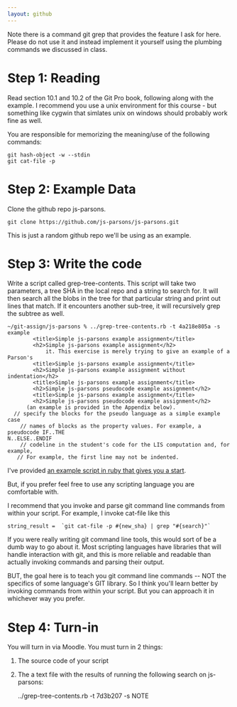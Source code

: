 ```yaml
---
layout: github
---
```


Note there is a command git grep that provides the feature I ask for here. Please do not use it and instead implement it yourself using the plumbing commands we discussed in class.

# Step 1: Reading

Read section 10.1 and 10.2 of the Git Pro book, following along with
the example.  I recommend you use a unix environment for this course -
but something like cygwin that simlates unix on windows should
probably work fine as well.

You are responsible for memorizing the meaning/use of the following commands:

    git hash-object -w --stdin
    git cat-file -p


# Step 2: Example Data

Clone the github repo js-parsons.

    git clone https://github.com/js-parsons/js-parsons.git

This is just a random github repo we'll be using as an example.


# Step 3: Write the code

Write a script called grep-tree-contents.  This script will take two
parameters, a tree SHA in the local repo and a string to search for.
It will then search all the blobs in the tree for that particular
string and print out lines that match.  If it encounters another
sub-tree, it will recursively grep the subtree as well.

    ~/git-assign/js-parsons % ../grep-tree-contents.rb -t 4a218e805a -s example
            <title>Simple js-parsons example assignment</title>
            <h2>Simple js-parsons example assignment</h2>
                it. This exercise is merely trying to give an example of a Parson's
            <title>Simple js-parsons example assignment</title>
            <h2>Simple js-parsons example assignment without indentation</h2>
            <title>Simple js-parsons example assignment</title>
            <h2>Simple js-parsons pseudocode example assignment</h2>
            <title>Simple js-parsons example assignment</title>
            <h2>Simple js-parsons pseudocode example assignment</h2>
          (an example is provided in the Appendix below).
      // specify the blocks for the pseudo language as a simple example case
        // names of blocks as the property values. For example, a pseudocode IF..THE
    N..ELSE..ENDIF                                                                 
        // codeline in the student's code for the LIS computation and, for example,
       // For example, the first line may not be indented.

I've provided [an example script in ruby that gives you a
start](grep-tree-contents.rb).

But, if you prefer feel free to use any scripting language you are
comfortable with.

I recommend that you invoke and parse git command line commands from
within your script.  For example, I invoke cat-file like this 

    string_result =  `git cat-file -p #{new_sha} | grep "#{search}"`

If you were really writing git command line tools, this would sort of
be a dumb way to go about it.  Most scripting languages have libraries
that will handle interaction with git, and this is more reliable and
readable than actually invoking commands and parsing their output.

BUT, the goal here is to teach you git command line commands -- NOT
the specifics of some language's GIT library.  So I think you'll learn
better by invoking commands from within your script.  But you can
approach it in whichever way you prefer.

# Step 4: Turn-in

You will turn in via Moodle.  You must turn in 2 things:

1.  The source code of your script
2.  The a text file with the results of running the following search on js-parsons:

    ../grep-tree-contents.rb -t 7d3b207 -s NOTE

